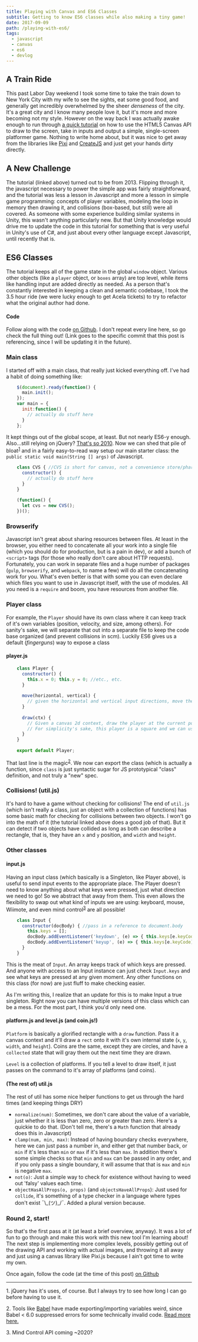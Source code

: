 ```yaml
---
title: Playing with Canvas and ES6 Classes
subtitle: Getting to know ES6 classes while also making a tiny game!
date: 2017-09-09
path: /playing-with-es6/
tags:
  - javascript
  - canvas
  - es6
  - devlog
---
```


## A Train Ride

This past Labor Day weekend I took some time to take the train down to New York City with my wife to see the sights, eat some good food, and generally get incredibly overwhelmed by the sheer *denseness* of the city. It's a great city and I know many people love it, but it's more and more becoming not my style. However on the way back I was actually awake enough to run through [a quick tutorial][1] on how to use the HTML5 Canvas API to draw to the screen, take in inputs and output a simple, single-screen platformer game. Nothing to write home about, but it was nice to get away from the libraries like [Pixi][2] and [CreateJS][3] and just get your hands dirty directly.

## A New Challenge

The tutorial (linked above) turned out to be from 2013. Flipping through it, the javascript necessary to power the simple app was fairly straightforward, and the tutorial was less a lesson in Javascript and more a lesson in simple game programming: concepts of player variables, modeling the loop in memory then drawing it, and collisions (box-based, but still) were all covered. As someone with some experience building similar systems in Unity, this wasn't anything particularly new. But that Unity knowledge would drive me to update the code in this tutorial for something that is very useful in Unity's use of C#, and just about every other language except Javascript, until recently that is.

## ES6 Classes

The tutorial keeps all of the game state in the global `window` object. Various other objects (like a `player` object, or `boxes` array) are top level, while items like handling input are added directly as needed. As a person that's constantly interested in keeping a clean and semantic codebase, I took the 3.5 hour ride (we were lucky enough to get Acela tickets) to try to refactor what the original author had done.

#### Code

Follow along with the code [on Github][4]. I don't repeat every line here, so go check the full thing out! (Link goes to the specific commit that this post is referencing, since I will be updating it in the future).

### Main class

I started off with a main class, that really just kicked everything off. I've had a habit of doing something like:

```javascript
    $(document).ready(function() {
      main.init();
    });
    var main = {
      init:function() {
        // actually do stuff here
      }
    };
```    

It kept things out of the global scope, at least. But not nearly ES6-y enough. Also...still relying on jQuery? [That's so 2010][5]. Now we can shed that pile of bloat<sup><a href="#jquery-disclaimer">1</a></sup> and in a fairly easy-to-read way setup our main starter class: the `public static void main(String [] args)` of Javascript.

```javascript
    class CVS { //CVS is short for canvas, not a convenience store/pharmacy
      constructor() {
        // actually do stuff here
      }  
    }
    
    (function() {
      let cvs = new CVS();
    })();
```
    

### Browserify

Javascript isn't great about sharing resources between files. At least in the browser, you either need to concatenate all your work into a single file (which you should do for production, but is a pain in dev), or add a bunch of `<script>` tags (for those who really don't care about HTTP requests). Fortunately, you can work in separate files and a huge number of packages (`gulp`, `browserify`, and `webpack`, to name a few) will do all the concatenating work for you. What's even better is that with some you can even declare which files you want to use in Javascript itself, with the use of modules. All you need is a `require` and boom, you have resources from another file.

### Player class

For example, the `Player` should have its own class where it can keep track of it's own variables (position, velocity, and size, among others). For sanity's sake, we will separate that out into a separate file to keep the code base organized (and prevent collisions in scm). Luckily ES6 gives us a default (*fingerguns*) way to expose a class

#### player.js

```javascript
    class Player {
      constructor() {
        this.x = 0; this.y = 0; //etc., etc.
      }
    
      move(horizontal, vertical) {
        // given the horizontal and vertical input directions, move the player in this frame by updating this.x and this.y
      }
    
      draw(ctx) {
        // Given a canvas 2d context, draw the player at the current position (this.x, this.y). 
        // For simplicity's sake, this player is a square and we can use the canvas rect() function
      }
    }
    
    export default Player;
```
    

That last line is the magic<sup><a href="#es6imports">2</a></sup>. We now can export the class (which is actually a function, since `class` is just syntactic sugar for JS prototypical "class" definition, and not truly a "new" spec.

### Collisions! (util.js)

It's hard to have a game without checking for collisions! The end of `util.js` (which isn't really a class, just an object with a collection of functions) has some basic math for checking for collisions between two objects. I won't go into the math of it (the tutorial linked above does a good job of that). But it can detect if two objects have collided as long as both can describe a rectangle, that is, they have an `x` and `y` position, and `width` and `height`.

### Other classes

#### input.js

Having an input class (which basically is a Singleton, like Player above), is useful to send input events to the appropriate place. The Player doesn't need to know anything about what keys were pressed, just what direction we need to go! So we abstract that away from them. This even allows the flexibility to swap out what kind of inputs we are using: keyboard, mouse, Wiimote, and even mind control<sup><a href="#mind-control">3</a></sup> are all possible!

```javascript
    class Input {
      constructor(docBody) { //pass in a reference to document.body
        this.keys = [];
        docBody.addEventListener('keydown', (e) => { this.keys[e.keyCode] = true });
        docBody.addEventListener('keyup', (e) => { this.keys[e.keyCode] = false });
      }
    }
```
    

This is the meat of `Input`. An array keeps track of which keys are pressed. And anyone with access to an Input instance can just check `Input.keys` and see what keys are pressed at any given moment. Any other functions on this class (for now) are just fluff to make checking easier.

As I'm writing this, I realize that an update for this is to make Input a true singleton. Right now you can have multiple versions of this class which can be a mess. For the most part, I think you'd only need one.

#### platform.js and level.js (and coin.js!)

`Platform` is basically a glorified rectangle with a `draw` function. Pass it a canvas context and it'll draw a `rect` onto it with it's own internal state (`x`, `y`, `width`, and `height`). Coins are the same, except they are circles, and have a `collected` state that will gray them out the next time they are drawn.

`Level` is a collection of platforms. If you tell a level to draw itself, it just passes on the command to it's array of platforms (and coins).

#### (The rest of) util.js

The rest of util has some nice helper functions to get us through the hard times (and keeping things DRY)

*   `normalize(num)`: Sometimes, we don't care about the value of a variable, just whether it is less than zero, zero or greater than zero. Here's a quickie to do that. (Don't tell me, there's a `Math` function that already does this in Javascript)
*   `clamp(num, min, max)`: Instead of having boundary checks everywhere, here we can just pass a number in, and either get that number back, or `min` if it's less than `min` or `max` if it's less than `max`. In addition there's some simple checks so that `min` and `max` can be passed in any order, and if you only pass a single boundary, it will assume that that is `max` and `min` is negative `max`.
*   `not(o)`: Just a simple way to check for existence without having to weed out 'falsy' values each time.
*   `objectHasAllProps(o, props)` (and `objectsHaveAllProps`): Just used for `collide`, it's something of a type checker in a language where types don't exist ¯\\\_(ツ)_/¯. Added a plural version because.

### Round 2, start!

So that's the first pass at it (at least a brief overview, anyway). It was a lot of fun to go through and make this work with this new tool I'm learning about! The next step is implementing more complex levels, possibly getting out of the drawing API and working with actual images, and throwing it all away and just using a canvas library like Pixi.js because I ain't got time to write my own.

Once again, follow the code (at the time of this post) [on Github][4]

* * *

<a name="jquery-disclaimer">1.</a> jQuery has it's uses, of course. But I always try to see how long I can go before having to use it.

<a name="es6imports">2.</a> Tools like [Babel][6] have made exporting/importing variables weird, since Babel < 6.0 suppressed errors for some technically invalid code. [Read more here.][7]

<a name="mind-control">3.</a> Mind Control API coming ~2020?

 [1]: http://www.somethinghitme.com/2013/01/09/creating-a-canvas-platformer-tutorial-part-one/
 [2]: http://www.pixijs.com/
 [3]: http://createjs.com/
 [4]: https://github.com/washingtonsteven/js-canvas-platformer/tree/95927ec3ff837ff3128472370b3b9f7b48464341
 [5]: https://meta.stackoverflow.com/questions/335328/when-is-use-jquery-not-a-valid-answer-to-a-javascript-question
 [6]: https://babeljs.io/
 [7]: https://medium.com/@kentcdodds/misunderstanding-es6-modules-upgrading-babel-tears-and-a-solution-ad2d5ab93ce0